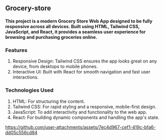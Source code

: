 ## Grocery-store
#### This project is a modern Grocery Store Web App designed to be fully responsive across all devices. Built using HTML, Tailwind CSS, JavaScript, and React, it provides a seamless user experience for browsing and purchasing groceries online.

### Features
1. Responsive Design: Tailwind CSS ensures the app looks great on any device, from desktops to mobile phones.
2. Interactive UI: Built with React for smooth navigation and fast user interactions.
### Technologies Used
1. HTML: For structuring the content.
2. Tailwind CSS: For rapid styling and a responsive, mobile-first design.
3. JavaScript: To add interactivity and functionality to the web app.
4. React: For building dynamic components and handling the app's state.

https://github.com/user-attachments/assets/7ec4d967-cef1-419c-bfa6-dd05c556cd84
